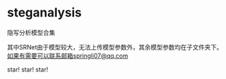 # steganalysis

隐写分析模型合集

其中SRNet由于模型较大，无法上传模型参数外，其余模型参数均在子文件夹下。
如果有需要可以联系邮箱springli07@qq.com

star!   star!   star!

